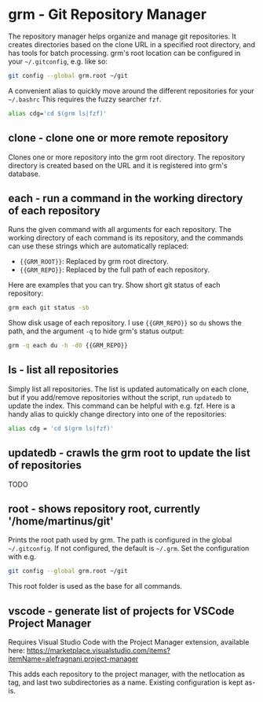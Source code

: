 # grm - Git Repository Manager

The repository manager helps organize and manage git repositories. It creates directories
based on the clone URL in a specified root directory, and has tools for batch processing.
grm's root location can be configured in your `~/.gitconfig`, e.g. like so:

```sh
git config --global grm.root ~/git
```

A convenient alias to quickly move around the different repositories for your `~/.bashrc`
This requires the fuzzy searcher `fzf`.


```sh
alias cdg='cd $(grm ls|fzf)'
```

## clone - clone one or more remote repository

Clones one or more repository into the grm root directory. The
repository directory is created based on the URL and it is registered into
grm's database.

## each - run a command in the working directory of each repository

Runs the given command with all arguments for each repository. The working directory of each command
is its repository, and the commands can use these strings which are automatically replaced:

* `{{GRM_ROOT}}`: Replaced by grm root directory.
* `{{GRM_REPO}}`: Replaced by the full path of each repository.

Here are examples that you can try. Show short git status of each repository:

```sh
grm each git status -sb
```

Show disk usage of each repository. I use `{{GRM_REPO}}` so `du` shows the path, and the argument `-q`
to hide grm's status output:

```sh
grm -q each du -h -d0 {{GRM_REPO}}
```

## ls - list all repositories

Simply list all repositories. The list is updated automatically on each clone,
but if you add/remove repositories without the script, run `updatedb` to
update the index. This command can be helpful with e.g. fzf. Here is a handy
alias to quickly change directory into one of the repositories:

```sh
alias cdg = 'cd $(grm ls|fzf)'
```

## updatedb - crawls the grm root to update the list of repositories

TODO

## root - shows repository root, currently '/home/martinus/git'

Prints the root path used by grm. The path is configured in the global
`~/.gitconfig`. If not configured, the default is `~/.grm`. Set the
configuration with e.g.

```sh
git config --global grm.root ~/git
```

This root folder is used as the base for all commands.

## vscode - generate list of projects for VSCode Project Manager

Requires Visual Studio Code with the Project Manager extension, available here:
https://marketplace.visualstudio.com/items?itemName=alefragnani.project-manager

This adds each repository to the project manager, with the netlocation as tag,
and last two subdirectories as a name. Existing configuration is kept as-is.
